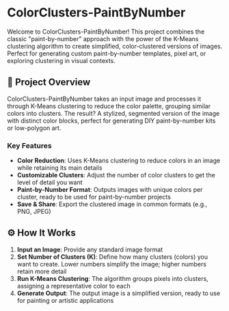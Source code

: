 # ColorClusters-PaintByNumber

Welcome to ColorClusters-PaintByNumber! This project combines the classic "paint-by-number" approach with the power of the K-Means clustering algorithm to create simplified, color-clustered versions of images. Perfect for generating custom paint-by-number templates, pixel art, or exploring clustering in visual contexts.

## 📌 Project Overview

ColorClusters-PaintByNumber takes an input image and processes it through K-Means clustering to reduce the color palette, grouping similar colors into clusters. The result? A stylized, segmented version of the image with distinct color blocks, perfect for generating DIY paint-by-number kits or low-polygon art.

### Key Features

- **Color Reduction**: Uses K-Means clustering to reduce colors in an image while retaining its main details
- **Customizable Clusters**: Adjust the number of color clusters to get the level of detail you want
- **Paint-by-Number Format**: Outputs images with unique colors per cluster, ready to be used for paint-by-number projects
- **Save & Share**: Export the clustered image in common formats (e.g., PNG, JPEG)

## ⚙️ How It Works

1. **Input an Image**: Provide any standard image format
2. **Set Number of Clusters (K)**: Define how many clusters (colors) you want to create. Lower numbers simplify the image; higher numbers retain more detail
3. **Run K-Means Clustering**: The algorithm groups pixels into clusters, assigning a representative color to each
4. **Generate Output**: The output image is a simplified version, ready to use for painting or artistic applications
